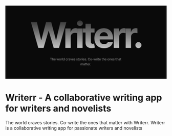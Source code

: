 ![logo](https://github.com/AkshatT5/writerr/blob/main/images/logo.png)

# Writerr - A collaborative writing app for writers and novelists
The world craves stories. Co-write the ones that matter with Writerr. Writerr is a collaborative writing app for passionate writers and novelists
